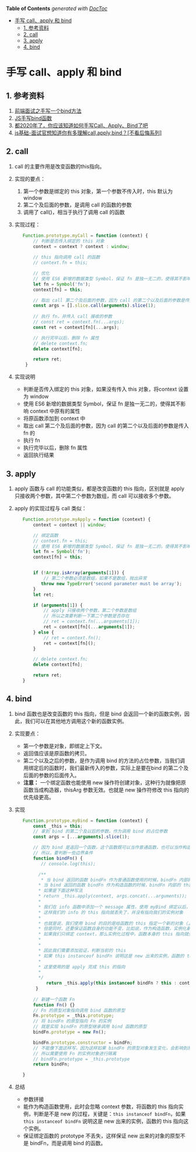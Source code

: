 <!-- START doctoc generated TOC please keep comment here to allow auto update -->
<!-- DON'T EDIT THIS SECTION, INSTEAD RE-RUN doctoc TO UPDATE -->
**Table of Contents**  *generated with [DocToc](https://github.com/thlorenz/doctoc)*

- [手写 call、apply 和 bind](#手写-callapply-和-bind)
  - [1. 参考资料](#1-参考资料)
  - [2. call](#2-call)
  - [3. apply](#3-apply)
  - [4. bind](#4-bind)

<!-- END doctoc generated TOC please keep comment here to allow auto update -->

# 手写 call、apply 和 bind

## 1. 参考资料

1. [前端面试之手写一个bind方法](https://juejin.cn/post/6844903688897576974)
2. [JS手写bind函数](https://juejin.cn/post/6844904056431837197)
3. [都2020年了，你应该知道如何手写Call、Apply、Bind了吧](https://juejin.cn/post/6844904042452221960)
4. [js基础-面试官想知道你有多理解call,apply,bind？[不看后悔系列]](https://juejin.cn/post/6844903906279964686)


## 2. call

1. call 的主要作用是改变函数的this指向。

2. 实现的要点：
   1. 第一个参数是绑定的 this 对象，第一个参数不传入时，this 默认为 window
   2. 第二个及后面的参数，是调用 call 的函数的参数
   3. 调用了 call()，相当于执行了调用 call 的函数

3. 实现过程：
   ```javascript
      Function.prototype.myCall = function (context) {
          // 判断是否传入绑定的 this 对象
          context = context ? context : window;
          
          // this 指向调用 call 的函数
          // context.fn = this;

          // 优化
          // 使用 ES6 新增的数据类型 Symbol，保证 fn 是独一无二的，使得其不影响 context 中原有的属性
          let fn = Symbol('fn');
          context[fn] = this;

          // 取出 call 第二个及后面的参数，因为 call 的第二个以及后面的参数是传入 fn 的
          const args = [].slice.call(arguments).slice(1);
          
          // 执行 fn，并传入 call 接收的参数
          // const ret = context.fn(...args);
          const ret = context[fn](...args);

          // 执行完毕以后，删除 fn 属性
          // delete context.fn;
          delete context[fn];

          return ret;
       }
   
   ```
4. 实现说明
   - 判断是否传入绑定的 this 对象，如果没有传入 this 对象，将context 设置为 window
   - 使用 ES6 新增的数据类型 Symbol，保证 fn 是独一无二的，使得其不影响 context 中原有的属性
   - 将原函数添加到 context 中
   - 取出 call 第二个及后面的参数，因为 call 的第二个以及后面的参数是传入 fn 的
   - 执行 fn
   - 执行完毕以后，删除 fn 属性
   - 返回执行结果

## 3. apply

1. apply 函数与 call 的功能类似，都是改变函数的 this 指向，区别就是 apply 只接收两个参数，其中第二个参数为数组，而 call 可以接收多个参数。

2. apply 的实现过程与 call 类似：
   ```javascript
      Function.prototype.myApply = function (context) {
          context = context || window;

          // 绑定函数
          // context.fn = this;
          // 使用 ES6 新增的数据类型 Symbol，保证 fn 是独一无二的，使得其不影响 context 中原有的属性
          let fn = Symbol('fn');
          context[fn] = this;


          if (!Array.isArray(arguments[1])) {
              // 第二个参数必须是数组，如果不是数组，抛出异常
             throw new TypeError('second parameter must be array');
          }
          let ret;

          if (arguments[1]) {
              // apply 只接收两个参数，第二个参数是数组
              // 所以之类要判断一下第二个参数是否存在
              // ret = context.fn(...arguments[1]);
              ret = context[fn](...arguments[1]);
          } else {
              // ret = context.fn();
              ret = context[fn]();
          }

          // delete context.fn;
          delete context[fn];

          return ret;
      }
   ```
## 4. bind

1. bind 函数也是改变函数的 this 指向，但是 bind 会返回一个新的函数实例，因此，我们可以在其他地方调用这个新的函数实例。

2. 实现要点：
   - 第一个参数是对象，即绑定上下文。
   - 返回值应该是原函数的拷贝。
   - 第二个以及之后的参数，是作为调用 bind 的方法的占位参数，当我们调用绑定后的函数时，我们最新传入的参数，实际上是要在bind 的第二个及后面的参数的后面传入。
   - **注意：** 一个绑定函数也能使用 new 操作符创建对象，这种行为就像把原函数当成构造器，thisArg 参数无效。也就是 new 操作符修改 this 指向的优先级更高。

3. 实现
   ```javascript
      Function.prototype.myBind = function (context) {
          const _this = this;
          // 拿到 bind 的第二个及以后的参数，作为调用 bind 的占位参数
          const args = [...arguments].slice(1);

          // 因为 bind 是返回一个函数，这个函数既可以当作普通函数，也可以当作构造函数
          // 所以，要判断一些边界条件
          function bindFn() {
             // console.log(this);

            /**
             * 当 bind 返回的函数 bindFn 作为普通函数使用的时候，bindFn 内部的 this 指向的是 window
            * 当 bind 返回的函数 bindFn 作为构造函数的时候，bindFn 内部的 this 指向的是实例
            * 如果是下面这种写法
            * return _this.apply(context, args.concat(...arguments));
            *
            * 我们在 info 函数中添加一个 message 属性，使用 myBind 绑定以后，实例化，并将 message 属性打印出来，一定是 undefined
            * 这样我们的 info 的 this 指向就丢失了，并没有指向我们的实例对象
            *
            * 也就是说，我们使用 bind 的目的是给函数的 this 指定一个新的对象（上下文），这样函数就可以借用新的对象的一些属性，实现新的功能
            * 但是同时，还要保证函数自身的功能不变，比如说，作为构造函数，实例化新的对象，这种行为就像把原函数当成构造器，context 参数无效。也就是 new 操作符修改 this 指向的优先级更高
            * 如果我们只绑定 context，那么实例化过程中，函数本身的 this 指向就会丢失，从而无法完成实例化的要求
            *
            *
            * 因此我们需要添加验证，判断当前的 this
            * 如果 this instanceof bindFn 说明这是 new 出来的实例，函数的 this 指向这个实例，这个实例可以获得调用 bind 的函数的内部的值
            *
            * 这里使用的是 apply 完成 this 的指向
            *
            */
               return _this.apply(this instanceof bindFn ? this : context, args.concat(...arguments));
           }
 
          // 新建一个函数 Fn
          function Fn() {}
          // Fn 的原型对象指向调用 bind 函数的原型
          Fn.prototype = _this.prototype;
          // 将 bindFn 的原型指向 Fn 的实例
          // 就是实现 bindFn 的原型继承调用 bind 函数的原型
          bindFn.prototype = new Fn();

          bindFn.prototype.constructor = bindFn;
          // 不能像下面这样写，因为这样如果 bindFn 的原型对象发生变化，会影响到原来的函数的原型对象
          // 所以需要使用 Fn 的实例对象进行隔离
          // bindFn.prototype = _this.prototype
          return bindFn;

      }
   ```
  
4. 总结
   - 参数拼接
   - 能作为构造函数使用，此时会忽略 context 参数，将函数的 this 指向实例，判断是不是 new 的过程，关键是：`this instanceof bindFn`，如果 `this instanceof bindFn` 说明这是 new 出来的实例，函数的 this 指向这个实例。
   - 保证绑定函数的 prototype 不丢失，这样保证 new 出来的对象的原型不是 bindFn，而是调用 bind 的函数。